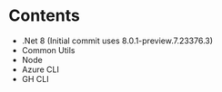 # Contents
- .Net 8 (Initial commit uses 8.0.1-preview.7.23376.3)
- Common Utils
- Node
- Azure CLI
- GH CLI